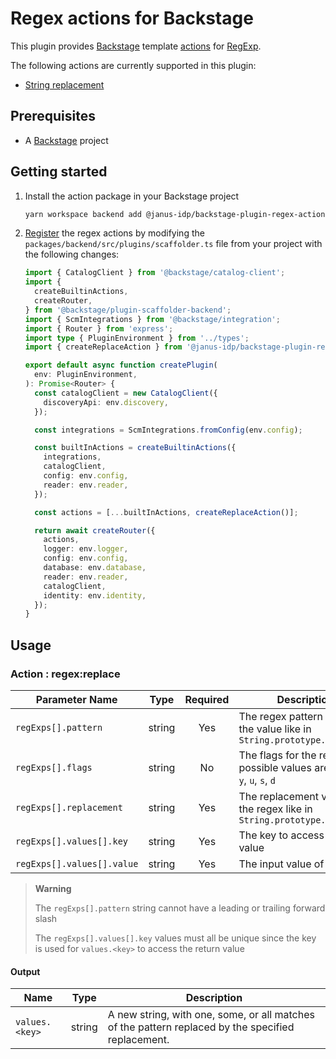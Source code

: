 # Regex actions for Backstage

This plugin provides [Backstage](https://backstage.io/) template [actions](https://backstage.io/docs/features/software-templates/builtin-actions) for [RegExp](https://developer.mozilla.org/en-US/docs/Web/JavaScript/Reference/Global_Objects/RegExp).

The following actions are currently supported in this plugin:

- [String replacement](https://developer.mozilla.org/en-US/docs/Web/JavaScript/Reference/Global_Objects/String/replace)

## Prerequisites

- A [Backstage](https://backstage.io/docs/getting-started/) project

## Getting started

1. Install the action package in your Backstage project

   ```bash
   yarn workspace backend add @janus-idp/backstage-plugin-regex-actions
   ```

2. [Register](https://backstage.io/docs/features/software-templates/writing-custom-actions#registering-custom-actions) the regex actions by modifying the `packages/backend/src/plugins/scaffolder.ts` file from your project with the following changes:

   ```ts
   import { CatalogClient } from '@backstage/catalog-client';
   import {
     createBuiltinActions,
     createRouter,
   } from '@backstage/plugin-scaffolder-backend';
   import { ScmIntegrations } from '@backstage/integration';
   import { Router } from 'express';
   import type { PluginEnvironment } from '../types';
   import { createReplaceAction } from '@janus-idp/backstage-plugin-regex-actions';

   export default async function createPlugin(
     env: PluginEnvironment,
   ): Promise<Router> {
     const catalogClient = new CatalogClient({
       discoveryApi: env.discovery,
     });

     const integrations = ScmIntegrations.fromConfig(env.config);

     const builtInActions = createBuiltinActions({
       integrations,
       catalogClient,
       config: env.config,
       reader: env.reader,
     });

     const actions = [...builtInActions, createReplaceAction()];

     return await createRouter({
       actions,
       logger: env.logger,
       config: env.config,
       database: env.database,
       reader: env.reader,
       catalogClient,
       identity: env.identity,
     });
   }
   ```

## Usage

### Action : regex:replace

| Parameter Name            |  Type  | Required | Description                                                                                                              |
| ------------------------- | :----: | :------: | ------------------------------------------------------------------------------------------------------------------------ |
| `regExps[].pattern`       | string |   Yes    | The regex pattern to match the value like in `String.prototype.replace()`                                                |
| `regExps[].flags`         | string |   No     | The flags for the regex, possible values are: `g`, `m`, `i`, `y`, `u`, `s`, `d`                                          |
| `regExps[].replacement`   | string |   Yes    | The replacement value for the regex like in `String.prototype.replace()`                                                 |
| `regExps[].values[].key`  | string |   Yes    | The key to access the regex value                                                                                        |
| `regExps[].values[].value`| string |   Yes    | The input value of the regex                                                                                             |

> **Warning**
>
> The `regExps[].pattern` string cannot have a leading or trailing forward slash
>
> The `regExps[].values[].key` values must all be unique since the key is used for `values.<key>` to access the return value

#### Output

| Name           |  Type  | Description                                                                                         |
| ----------     | :----: | --------------------------------------------------------------------------------------------------- |
| `values.<key>` | string | A new string, with one, some, or all matches of the pattern replaced by the specified replacement.  |

